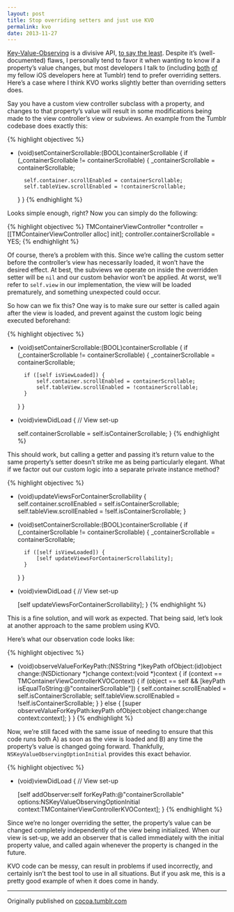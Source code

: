 ```yaml
---
layout: post
title: Stop overriding setters and just use KVO
permalink: kvo
date: 2013-11-27
---
```


[Key-Value-Observing](https://developer.apple.com/library/mac/documentation/Cocoa/Conceptual/KeyValueObserving/KeyValueObserving.html) is a divisive API, [to say the least](http://nshipster.com/key-value-observing). Despite it’s (well-documented) flaws, I personally tend to favor it when wanting to know if a property’s value changes, but most developers I talk to (including [both](http://devindoty.tumblr.com) [of](http://mttb.me) my fellow iOS developers here at Tumblr) tend to prefer overriding setters. Here’s a case where I think KVO works slightly better than overriding setters does.

Say you have a custom view controller subclass with a property, and changes to that property’s value will result in some modifications being made to the view controller’s view or subviews. An example from the Tumblr codebase does exactly this:

{% highlight objectivec %}
- (void)setContainerScrollable:(BOOL)containerScrollable {
    if (_containerScrollable != containerScrollable) {
        _containerScrollable = containerScrollable;

        self.container.scrollEnabled = containerScrollable;
        self.tableView.scrollEnabled = !containerScrollable;
    }
}
{% endhighlight %}

Looks simple enough, right? Now you can simply do the following:

{% highlight objectivec %}
TMContainerViewController *controller = [[TMContainerViewController alloc] init];
controller.containerScrollable = YES;
{% endhighlight %}

Of course, there’s a problem with this. Since we’re calling the custom setter before the controller’s view has necessarily loaded, it won’t have the desired effect. At best, the subviews we operate on inside the overridden setter will be `nil` and our custom behavior won’t be applied. At worst, we’ll refer to `self.view` in our implementation, the view will be loaded prematurely, and something unexpected could occur.

So how can we fix this? One way is to make sure our setter is called again after the view is loaded, and prevent against the custom logic being executed beforehand:

{% highlight objectivec %}
- (void)setContainerScrollable:(BOOL)containerScrollable {
    if (_containerScrollable != containerScrollable) {
        _containerScrollable = containerScrollable;

        if ([self isViewLoaded]) {
            self.container.scrollEnabled = containerScrollable;
            self.tableView.scrollEnabled = !containerScrollable;
        }
    }
}

- (void)viewDidLoad {
    // View set-up

    self.containerScrollable = self.isContainerScrollable;
}
{% endhighlight %}

This should work, but calling a getter and passing it’s return value to the same property’s setter doesn’t strike me as being particularly elegant. What if we factor out our custom logic into a separate private instance method?

{% highlight objectivec %}
- (void)updateViewsForContainerScrollability {
    self.container.scrollEnabled = self.isContainerScrollable;
    self.tableView.scrollEnabled = !self.isContainerScrollable;
}

- (void)setContainerScrollable:(BOOL)containerScrollable {
    if (_containerScrollable != containerScrollable) {
        _containerScrollable = containerScrollable;

        if ([self isViewLoaded]) {
            [self updateViewsForContainerScrollability];
        }
    }
}

- (void)viewDidLoad {
    // View set-up

    [self updateViewsForContainerScrollability];
}
{% endhighlight %}

This is a fine solution, and will work as expected. That being said, let’s look at another approach to the same problem using KVO.

Here’s what our observation code looks like:

{% highlight objectivec %}
- (void)observeValueForKeyPath:(NSString *)keyPath ofObject:(id)object change:(NSDictionary *)change 
                       context:(void *)context {
    if (context == TMContainerViewControllerKVOContext) {
         if (object == self && [keyPath isEqualToString:@"containerScrollable"]) {
            self.container.scrollEnabled = self.isContainerScrollable;
            self.tableView.scrollEnabled = !self.isContainerScrollable;
        }
    }
    else {
        [super observeValueForKeyPath:keyPath ofObject:object change:change context:context];
    }
}
{% endhighlight %}

Now, we’re still faced with the same issue of needing to ensure that this code runs both A) as soon as the view is loaded and B) any time the property’s value is changed going forward. Thankfully, `NSKeyValueObservingOptionInitial` provides this exact behavior.

{% highlight objectivec %}
- (void)viewDidLoad {
    // View set-up

  [self addObserver:self forKeyPath:@"containerScrollable"
            options:NSKeyValueObservingOptionInitial
            context:TMContainerViewControllerKVOContext];
}
{% endhighlight %}

Since we’re no longer overriding the setter, the property’s value can be changed completely independently of the view being initialized. When our view is set-up, we add an observer that is called immediately with the initial property value, and called again whenever the property is changed in the future.

KVO code can be messy, can result in problems if used incorrectly, and certainly isn’t the best tool to use in all situations. But if you ask me, this is a pretty good example of when it does come in handy.

---

Originally published on [cocoa.tumblr.com](http://cocoa.tumblr.com)
